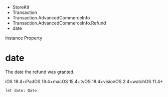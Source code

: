 

- StoreKit
- Transaction
- Transaction.AdvancedCommerceInfo
- Transaction.AdvancedCommerceInfo.Refund
-  date 

Instance Property

# date

The date the refund was granted.

iOS 18.4+iPadOS 18.4+macOS 15.4+tvOS 18.4+visionOS 2.4+watchOS 11.4+

``` source
let date: Date
```

